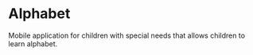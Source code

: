 # Alphabet
Mobile application for children with special needs that allows children to learn alphabet.
